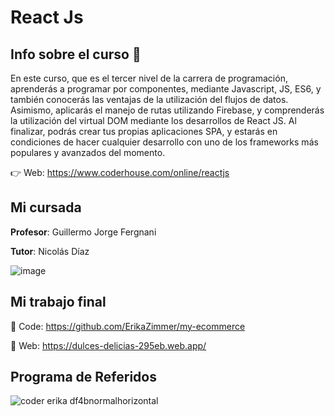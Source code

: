 # React Js

## Info sobre el curso 📑

En este curso, que es el tercer nivel de la carrera de programación, aprenderás a programar por componentes, mediante Javascript, JS, ES6, y también conocerás las ventajas de la utilización del flujos de datos.
Asimismo, aplicarás el manejo de rutas utilizando Firebase, y comprenderás la utilización del virtual DOM mediante los desarrollos de React JS.
Al finalizar, podrás crear tus propias aplicaciones SPA, y estarás en condiciones de hacer cualquier desarrollo con uno de los frameworks más populares y avanzados del momento.

👉 Web: https://www.coderhouse.com/online/reactjs

## Mi cursada

**Profesor**: Guillermo Jorge Fergnani

**Tutor**: Nicolás Díaz

![image](https://user-images.githubusercontent.com/55201104/216480365-948fd8c1-cb47-450e-828f-d012c60d247a.png)

## Mi trabajo final

📌 Code: https://github.com/ErikaZimmer/my-ecommerce

📌 Web: https://dulces-delicias-295eb.web.app/

## Programa de Referidos
![coder erika df4bnormalhorizontal](https://user-images.githubusercontent.com/55201104/216478862-3e6f1ccd-f18d-4b87-8c3d-13691ff10f6c.jpg)
